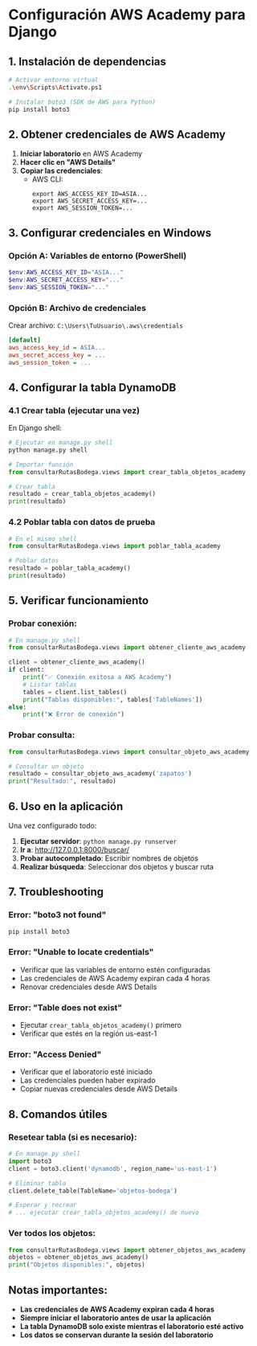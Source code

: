 # Configuración AWS Academy para Django

## 1. Instalación de dependencias

```bash
# Activar entorno virtual
.\env\Scripts\Activate.ps1

# Instalar boto3 (SDK de AWS para Python)
pip install boto3
```

## 2. Obtener credenciales de AWS Academy

1. **Iniciar laboratorio** en AWS Academy
2. **Hacer clic en "AWS Details"**
3. **Copiar las credenciales**:
   - AWS CLI: 
     ```
     export AWS_ACCESS_KEY_ID=ASIA...
     export AWS_SECRET_ACCESS_KEY=...
     export AWS_SESSION_TOKEN=...
     ```

## 3. Configurar credenciales en Windows

### Opción A: Variables de entorno (PowerShell)
```powershell
$env:AWS_ACCESS_KEY_ID="ASIA..."
$env:AWS_SECRET_ACCESS_KEY="..."
$env:AWS_SESSION_TOKEN="..."
```

### Opción B: Archivo de credenciales
Crear archivo: `C:\Users\TuUsuario\.aws\credentials`
```ini
[default]
aws_access_key_id = ASIA...
aws_secret_access_key = ...
aws_session_token = ...
```

## 4. Configurar la tabla DynamoDB

### 4.1 Crear tabla (ejecutar una vez)
En Django shell:
```python
# Ejecutar en manage.py shell
python manage.py shell

# Importar función
from consultarRutasBodega.views import crear_tabla_objetos_academy

# Crear tabla
resultado = crear_tabla_objetos_academy()
print(resultado)
```

### 4.2 Poblar tabla con datos de prueba
```python
# En el mismo shell
from consultarRutasBodega.views import poblar_tabla_academy

# Poblar datos
resultado = poblar_tabla_academy()
print(resultado)
```

## 5. Verificar funcionamiento

### Probar conexión:
```python
# En manage.py shell
from consultarRutasBodega.views import obtener_cliente_aws_academy

client = obtener_cliente_aws_academy()
if client:
    print("✅ Conexión exitosa a AWS Academy")
    # Listar tablas
    tables = client.list_tables()
    print("Tablas disponibles:", tables['TableNames'])
else:
    print("❌ Error de conexión")
```

### Probar consulta:
```python
from consultarRutasBodega.views import consultar_objeto_aws_academy

# Consultar un objeto
resultado = consultar_objeto_aws_academy('zapatos')
print("Resultado:", resultado)
```

## 6. Uso en la aplicación

Una vez configurado todo:
1. **Ejecutar servidor**: `python manage.py runserver`
2. **Ir a**: http://127.0.0.1:8000/buscar/
3. **Probar autocompletado**: Escribir nombres de objetos
4. **Realizar búsqueda**: Seleccionar dos objetos y buscar ruta

## 7. Troubleshooting

### Error: "boto3 not found"
```bash
pip install boto3
```

### Error: "Unable to locate credentials"
- Verificar que las variables de entorno estén configuradas
- Las credenciales de AWS Academy expiran cada 4 horas
- Renovar credenciales desde AWS Details

### Error: "Table does not exist"
- Ejecutar `crear_tabla_objetos_academy()` primero
- Verificar que estés en la región us-east-1

### Error: "Access Denied"
- Verificar que el laboratorio esté iniciado
- Las credenciales pueden haber expirado
- Copiar nuevas credenciales desde AWS Details

## 8. Comandos útiles

### Resetear tabla (si es necesario):
```python
# En manage.py shell
import boto3
client = boto3.client('dynamodb', region_name='us-east-1')

# Eliminar tabla
client.delete_table(TableName='objetos-bodega')

# Esperar y recrear
# ... ejecutar crear_tabla_objetos_academy() de nuevo
```

### Ver todos los objetos:
```python
from consultarRutasBodega.views import obtener_objetos_aws_academy
objetos = obtener_objetos_aws_academy()
print("Objetos disponibles:", objetos)
```

## Notas importantes:
- **Las credenciales de AWS Academy expiran cada 4 horas**
- **Siempre iniciar el laboratorio antes de usar la aplicación**
- **La tabla DynamoDB solo existe mientras el laboratorio esté activo**
- **Los datos se conservan durante la sesión del laboratorio**
